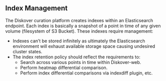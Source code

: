 
## Index Management

The Diskover curation platform creates indexes within an Elasticsearch endpoint. Each index is basically a snapshot of a point in time of any given volume (filesystem of S3 Bucket). These indexes require management:

- Indexes can’t be stored infinitely as ultimately the Elasticsearch environment will exhaust available storage space causing undesired cluster states.
- The index retention policy should reflect the requirements to:
	- Search across various points in time within Diskover-web.
	- Perform heatmap differential comparison.
	- Perform index differential comparisons via  indexdiff plugin, etc.
